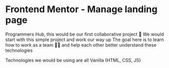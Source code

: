 # Frontend Mentor - Manage landing page

Programmers Hub, this would be our first collaborative project 🥳
We would start with this simple project and work our way up
The goal here is to learn how to work as a team 🤝🏽 and help each other better understand these technologies

Technologies we would be using are all Vanilla (HTML, CSS, JS)
